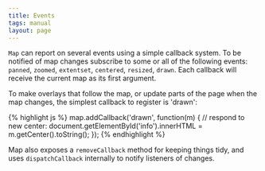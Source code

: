 ```yaml
---
title: Events
tags: manual
layout: page
---
```



`Map` can report on several events using a simple callback system. To be notified of map changes subscribe to some or all of the following events: `panned`, `zoomed`, `extentset`, `centered`, `resized`, `drawn`. Each callback will receive the current map as its first argument.

To make overlays that follow the map, or update parts of the page when the map changes, the simplest callback to register is 'drawn':

{% highlight js %}
map.addCallback('drawn', function(m) {
    // respond to new center:
    document.getElementById('info').innerHTML = m.getCenter().toString();
});
{% endhighlight %}

Map also exposes a `removeCallback` method for keeping things tidy, and uses `dispatchCallback` internally to notify listeners of changes.

